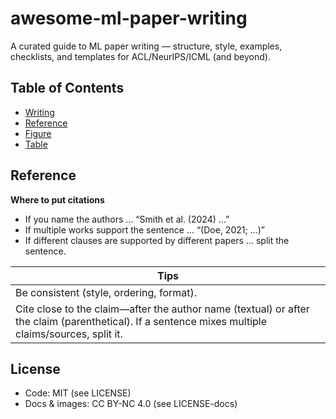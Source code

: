 # awesome-ml-paper-writing
A curated guide to ML paper writing — structure, style, examples, checklists, and templates for ACL/NeurIPS/ICML (and beyond).

## Table of Contents
- [Writing](#writing)
- [Reference](#reference)
- [Figure](#figure)
- [Table](#table)

## Reference
**Where to put citations**
- If you name the authors … “Smith et al. (2024) …”
- If multiple works support the sentence … “(Doe, 2021; …)”
- If different clauses are supported by different papers … split the sentence.

| **Tips** |
| --- |
| Be consistent (style, ordering, format). |
| Cite close to the claim—after the author name (textual) or after the claim (parenthetical). If a sentence mixes multiple claims/sources, split it. |

## License
- Code: MIT (see LICENSE)
- Docs & images: CC BY-NC 4.0 (see LICENSE-docs)
